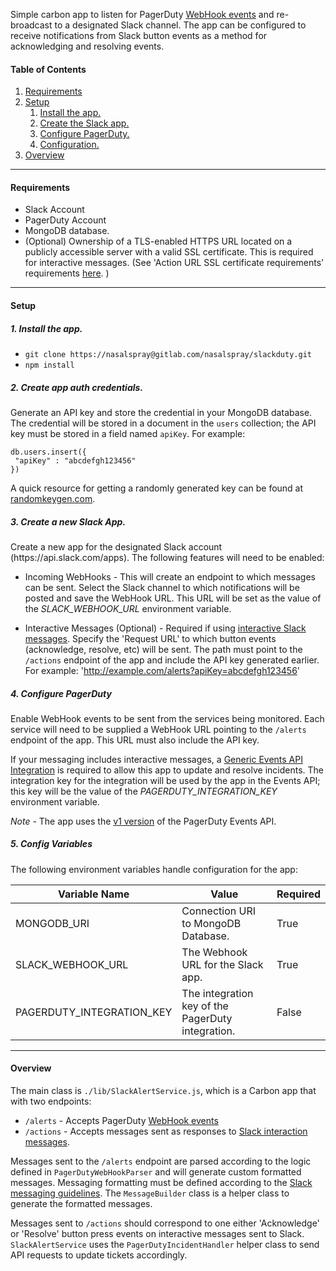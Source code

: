 Simple carbon app to listen for PagerDuty <a href="https://v2.developer.pagerduty.com/docs/webhooks-overview">WebHook events</a> and re-broadcast to a designated Slack channel. The app can be configured to receive notifications from Slack button events as a method for acknowledging and resolving events.

#### Table of Contents
1. [Requirements](#Requirements)
2. [Setup](#Setup)
 	1. [Install the app.](#Install)
 	2. [Create the Slack app.](#Slack)
 	3. [Configure PagerDuty.](##PagerDuty)
	4. [Configuration.](#Configuration)
3. [Overview](#Overview)

-----

#### Requirements

* Slack Account
* PagerDuty Account
* MongoDB database.
* (Optional) Ownership of a TLS-enabled HTTPS URL located on a publicly accessible server with a valid SSL certificate. This is required for interactive messages. (See 'Action URL SSL certificate requirements' requirements <a href="https://api.slack.com/interactive-messages">here</a>. )

-----

#### Setup <a name="Setup"></a>

##### 1. Install the app.<a name="Install"></a>

* `git clone https://nasalspray@gitlab.com/nasalspray/slackduty.git`
* `npm install`

##### 2. Create app auth credentials.<a name="Slack"></a>

Generate an API key and store the credential in your MongoDB database. The credential will be stored in a document in the `users` collection; the API key must be stored in a field named `apiKey`. For example:

```
db.users.insert({
 "apiKey" : "abcdefgh123456"
})
```

A quick resource for getting a randomly generated key can be found at <a href="https://randomkeygen.com/">randomkeygen.com</a>.

##### 3. Create a new Slack App.<a name="Slack"></a>

<p>Create a new app for the designated Slack account (https://api.slack.com/apps). The following features will need to be enabled:</P>

* Incoming WebHooks - This will create an endpoint to which messages can be sent. Select the Slack channel to which notifications will be posted and save the WebHook URL. This URL will be set as the value of the *SLACK_WEBHOOK_URL* environment variable.

* Interactive Messages (Optional) - Required if using <a href="https://api.slack.com/interactive-messages">interactive Slack messages</a>. Specify the 'Request URL' to which button events (acknowledge, resolve, etc) will be sent. The path must point to the `/actions` endpoint of the app and include the API key generated earlier. For example: 'http://example.com/alerts?apiKey=abcdefgh123456'

##### 4. Configure PagerDuty<a name="PagerDuty"></a>

Enable WebHook events to be sent from the services being monitored. Each service will need to be supplied a WebHook URL pointing to the `/alerts` endpoint of the app. This URL must also include the API key.

If your messaging includes interactive messages, a <a href="https://support.pagerduty.com/v1/docs/services-and-integrations">Generic Events API Integration</a> is required to allow this app to update and resolve incidents. The integration key for the integration will be used by the app in the Events API; this key will be the value of the *PAGERDUTY_INTEGRATION_KEY* environment variable.

*Note* - The app uses the <a href="https://v2.developer.pagerduty.com/docs/events-api">v1 version</a> of the PagerDuty Events API.


##### 5. Config Variables<a name="Configuration"></a>

The following environment variables handle configuration for the app:

Variable Name | Value | Required
--- | --- | ---
MONGODB_URI | Connection URI to MongoDB Database. | True
SLACK_WEBHOOK_URL | The Webhook URL for the Slack app. | True
PAGERDUTY_INTEGRATION_KEY | The integration key of the PagerDuty integration. | False


----

#### Overview<a name="Overview"></a>

The main class is `./lib/SlackAlertService.js`, which is a Carbon app that with two endpoints:

* `/alerts` - Accepts PagerDuty <a href="https://v2.developer.pagerduty.com/docs/webhooks-overview">WebHook events</a>
* `/actions` - Accepts messages sent as responses to <a href="https://api.slack.com/interactive-messages">Slack interaction messages</a>.

Messages sent to the `/alerts` endpoint are parsed according to the logic defined in `PagerDutyWebHookParser` and will generate custom formatted messages. Messaging formatting must be defined according to the <a href="https://api.slack.com/docs/message-attachments">Slack messaging guidelines</a>. The `MessageBuilder` class is a helper class to generate the formatted messages.

Messages sent to `/actions` should correspond to one either 'Acknowledge' or 'Resolve' button press events on interactive messages sent to Slack. `SlackAlertService` uses the `PagerDutyIncidentHandler` helper class to send API requests to update tickets accordingly.
